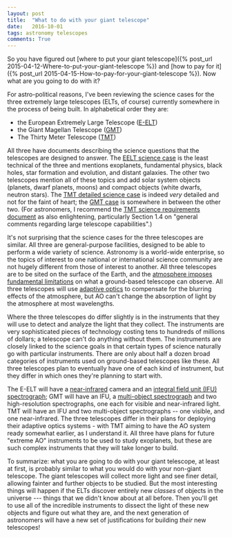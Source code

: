 ```yaml
---
layout: post
title:  "What to do with your giant telescope"
date:   2016-10-01
tags: astronomy telescopes
comments: True
---
```


So you have figured out [where to put your giant telescope]({% post_url 2015-04-12-Where-to-put-your-giant-telescope %}) and  [how to pay for it]({% post_url 2015-04-15-How-to-pay-for-your-giant-telescope %}). Now what are you going to do with it?

For astro-political reasons, I've been reviewing the science cases for the three extremely large telescopes (ELTs, of course) currently somewhere in the process of being built. In alphabetical order they are:

* the European Extremely Large Telescope ([E-ELT](http://www.eso.org/public/teles-instr/e-elt/))
* the Giant Magellan Telescope ([GMT](http://www.gmto.org))
* The Thirty Meter Telescope ([TMT](http://www.tmt.org))

All three have documents describing the science questions that the telescopes are designed to answer. The [EELT science case](https://www.eso.org/sci/facilities/eelt/science/doc/eelt_sciencecase.pdf) is the least technical of the three and mentions exoplanets, fundamental physics, black holes, star formation and evolution, and distant galaxies. The other two telescopes mention all of these topics and add solar system objects (planets, dwarf planets, moons) and compact objects (white dwarfs, neutron stars). The [TMT detailed science case](https://arxiv.org/abs/1505.01195) is indeed *very* detailed and not for the faint of heart; the [GMT case](http://www.gmto.org/Resources/GMT-ID-01464-Chapter_3_GMT_Science_Case.pdf) is somewhere in between the other two. (For astronomers, I recommend the [TMT science requirements document](http://www.tmt.org/sites/default/files/documents/application/pdf/srd%20ccr20_final.pdf) as also enlightening, particularly Section 1.4 on "general comments regarding large telescope capabilities".)

It's not surprising that the science cases for the three telescopes are similar. All three are general-purpose facilities, designed to be able to perform a wide variety of science. Astronomy is a world-wide enterprise, so the topics of interest to one national or international science community are not hugely different from those of interest to another. All three telescopes are to be sited on the surface of the Earth, and the [atmosphere imposes fundamental limitations](http://www.pha.jhu.edu/~wpb/spectroscopy/atm_trans.html) on what a ground-based telescope can observe. All three telescopes will use [adaptive optics](http://www.atnf.csiro.au/outreach/education/senior/astrophysics/adaptive_optics.html) to compensate for the blurring effects of the atmosphere, but AO can't change the absorption of light by the atmosphere at most wavelengths. 

Where the three telescopes do differ slightly is in the instruments that they will use to detect and analyze the light that they collect. The instruments are very sophisticated pieces of technology costing tens to hundreds of millions of dollars; a telescope can't do anything without them. The instruments are closely linked to the science goals in that certain types of science naturally go with particular instruments. There are only about half a dozen broad categories of instruments used on ground-based telescopes like these. All three telescopes plan to eventually have one of each kind of instrument, but they differ in which ones they're planning to start with.

The E-ELT will have a [near-infrared](http://www.ipac.caltech.edu/outreach/Edu/Regions/irregions.html) camera and an [integral field unit (IFU) spectrograph](https://www.eso.org/public/teles-instr/technology/ifu/); GMT will have an IFU, a [multi-object spectrograph](https://www2.warwick.ac.uk/fac/sci/physics/research/astro/people/steeghs/spectroscopyi.pdf) and two high-resolution spectrographs, one each for visible and near-infrared light. TMT will have an IFU and two multi-object spectrographs -- one visible, and one near-infrared. The three telescopes differ in their plans for deploying their adaptive optics systems - with TMT aiming to have the AO system ready somewhat earlier, as I understand it. All three have plans for future "extreme AO" instruments to be used to study exoplanets, but these are such complex instruments that they will take longer to build.

To summarize: what you are going to do with your giant telescope, at least at first, is probably similar to what you would do with your non-giant telescope. The giant telescopes will collect more light and see finer detail, allowing fainter and further objects to be studied. But the most interesting things will happen if the ELTs discover entirely new *classes* of objects in the universe --- things that we didn't know about at all before. Then you'll get to use all of the incredible instruments to dissect the light of these new objects and figure out what they are, and the next generation of astronomers will have a new set of justifications for building *their* new telescopes!
